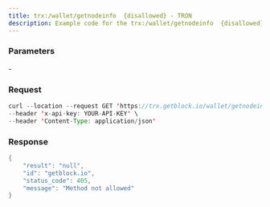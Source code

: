 ```yaml
---
title: trx:/wallet/getnodeinfo  {disallowed} - TRON
description: Example code for the trx:/wallet/getnodeinfo  {disallowed} rest method. Сomplete guide on how to use trx:/wallet/getnodeinfo  {disallowed} rest in GetBlock.io Web3 documentation.
---
```


### Parameters


\-

### Request

``` java
curl --location --request GET 'https://trx.getblock.io/wallet/getnodeinfo' \
--header 'x-api-key: YOUR-API-KEY' \
--header 'Content-Type: application/json' 
```

###  Response

``` java
{
    "result": "null",
    "id": "getblock.io",
    "status_code": 405,
    "message": "Method not allowed"
}
```

